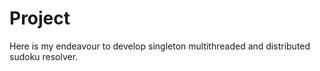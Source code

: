 # Project

Here is my endeavour to develop singleton multithreaded and distributed sudoku resolver.
